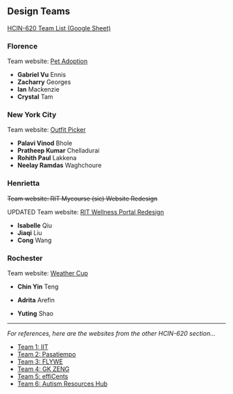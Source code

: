 ## Design Teams

[HCIN-620 Team List (Google Sheet)](https://docs.google.com/spreadsheets/d/1U1clsjcfm6UQmgpOSfj9PMU5iLkSvYyq6xvRhagZOug/edit#gid=0)

### Florence

Team website: [Pet Adoption](https://people.rit.edu/zag3492/620/)

- **Gabriel Vu** Ennis
- **Zacharry** Georges
- **Ian** Mackenzie
- **Crystal** Tam

### New York City

Team website: [Outfit Picker](https://newyorkteam.notion.site/Togs-b8c341527ecf4cdd9d19ed5b622099c0)

- **Palavi Vinod** Bhole
- **Pratheep Kumar** Chelladurai
- **Rohith Paul** Lakkena
- **Neelay Ramdas** Waghchoure

### Henrietta

<s>Team website: RIT Mycourse (sic) Website Redesign</s>

UPDATED Team website: [RIT Wellness Portal Redesign](https://henreitta.notion.site/henreitta/RIT-Wellness-Portal-Redesign-7e5aa00596434cb2823c5823e9026c6f)

- **Isabelle** Qiu
- **Jiaqi** Liu
- **Cong** Wang

### Rochester

Team website: [Weather Cup](https://ys2884.wixsite.com/website)

- **Chin Yin** Teng

- **Adrita** Arefin

- **Yuting** Shao

  

<hr>

*For references, here are the websites from the other HCIN-620 section...*

- [Team 1: IIT](https://people.rit.edu/zft5955/iit-team1/)
- [Team 2: Pasatiempo](https://people.rit.edu/cdt1095/team2_pasatiempo/)
- [Team 3: FLYWE](https://flywe4.squarespace.com/)
- [Team 4: GK ZENG](https://zengguangkun.com/project/620hci-team)
- [Team 5: effiCents](https://sites.google.com/g.rit.edu/efficents)
- [Team 6: Autism Resources Hub](https://sonaisha.wixsite.com/hcin620/about-us)